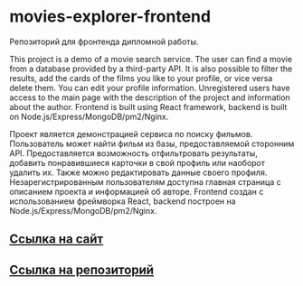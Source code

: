 # movies-explorer-frontend

Репозиторий для фронтенда дипломной работы.

This project is a demo of a movie search service. The user can find a movie from a database provided by a third-party API. It is also possible to filter the results, add the cards of the films you like to your profile, or vice versa delete them. You can edit your profile information. Unregistered users have access to the main page with the description of the project and information about the author. Frontend is built using React framework, backend is built on Node.js/Express/MongoDB/pm2/Nginx.

Проект является демонстрацией сервиса по поиску фильмов. Пользователь может найти фильм из базы, предоставляемой сторонним API. Предоставляется возможность отфильтровать результаты, добавить понравившиеся карточки в свой профиль или наоборот удалить их. Также можно редактировать данные своего профиля. Незарегистрированным пользователям доступна главная страница с описанием проекта и информацией об авторе. Frontend создан с использованием фреймворка React, backend построен на Node.js/Express/MongoDB/pm2/Nginx.


## [Ссылка на сайт](https://mesto.dmilin.nomoredomains.sbs/)
## [Ссылка на репозиторий](https://github.com/Ilin-Dmitry/movies-explorer-frontend)

